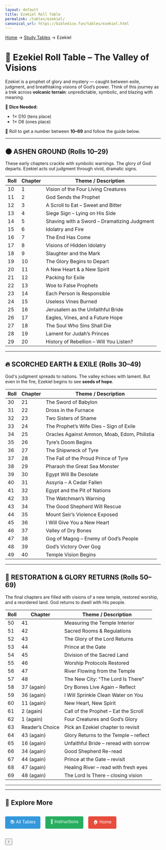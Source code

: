 ```yaml
---
layout: default
title: Ezekiel Roll Table
permalink: /tables/ezekiel/
canonical_url: https://bibledice.fun/tables/ezekiel.html
---
```


<nav class="breadcrumb">
    <a href="/">Home</a>
    <span class="breadcrumb-separator">→</span>
    <a href="/tables/">Study Tables</a>
    <span class="breadcrumb-separator">→</span>
    <span>Ezekiel</span>
</nav>

# 🌋 Ezekiel Roll Table – The Valley of Visions

Ezekiel is a prophet of glory and mystery — caught between exile, judgment, and breathtaking visions of God’s power. Think of this journey as a trek across **volcanic terrain**: unpredictable, symbolic, and blazing with meaning.

🎲 **Dice Needed:**
- 1× D10 (tens place)
- 1× D6 (ones place)

📏 Roll to get a number between **10–69** and follow the guide below.

---

## 🌑 ASHEN GROUND (Rolls 10–29)
These early chapters crackle with symbolic warnings. The glory of God departs. Ezekiel acts out judgment through vivid, dramatic signs.

| Roll | Chapter | Theme / Description                          |
|------|---------|----------------------------------------------|
| 10   | 1       | Vision of the Four Living Creatures          |
| 11   | 2       | God Sends the Prophet                        |
| 12   | 3       | A Scroll to Eat – Sweet and Bitter           |
| 13   | 4       | Siege Sign – Lying on His Side               |
| 14   | 5       | Shaving with a Sword – Dramatizing Judgment  |
| 15   | 6       | Idolatry and Fire                             |
| 16   | 7       | The End Has Come                             |
| 17   | 8       | Visions of Hidden Idolatry                   |
| 18   | 9       | Slaughter and the Mark                       |
| 19   | 10      | The Glory Begins to Depart                   |
| 20   | 11      | A New Heart & a New Spirit                   |
| 21   | 12      | Packing for Exile                            |
| 22   | 13      | Woe to False Prophets                        |
| 23   | 14      | Each Person Is Responsible                   |
| 24   | 15      | Useless Vines Burned                         |
| 25   | 16      | Jerusalem as the Unfaithful Bride            |
| 26   | 17      | Eagles, Vines, and a Future Hope             |
| 27   | 18      | The Soul Who Sins Shall Die                  |
| 28   | 19      | Lament for Judah’s Princes                   |
| 29   | 20      | History of Rebellion – Will You Listen?      |

---

## 🔥 SCORCHED EARTH & EXILE (Rolls 30–49)
God's judgment spreads to nations. The valley echoes with lament. But even in the fire, Ezekiel begins to see **seeds of hope**.

| Roll | Chapter | Theme / Description                          |
|------|---------|----------------------------------------------|
| 30   | 21      | The Sword of Babylon                         |
| 31   | 22      | Dross in the Furnace                         |
| 32   | 23      | Two Sisters of Shame                         |
| 33   | 24      | The Prophet’s Wife Dies – Sign of Exile      |
| 34   | 25      | Oracles Against Ammon, Moab, Edom, Philistia |
| 35   | 26      | Tyre’s Doom Begins                           |
| 36   | 27      | The Shipwreck of Tyre                        |
| 37   | 28      | The Fall of the Proud Prince of Tyre         |
| 38   | 29      | Pharaoh the Great Sea Monster                |
| 39   | 30      | Egypt Will Be Desolate                       |
| 40   | 31      | Assyria – A Cedar Fallen                     |
| 41   | 32      | Egypt and the Pit of Nations                 |
| 42   | 33      | The Watchman’s Warning                       |
| 43   | 34      | The Good Shepherd Will Rescue                |
| 44   | 35      | Mount Seir’s Violence Exposed                |
| 45   | 36      | I Will Give You a New Heart                  |
| 46   | 37      | Valley of Dry Bones                          |
| 47   | 38      | Gog of Magog – Enemy of God’s People         |
| 48   | 39      | God’s Victory Over Gog                       |
| 49   | 40      | Temple Vision Begins                         |

---

## 💎 RESTORATION & GLORY RETURNS (Rolls 50–69)
The final chapters are filled with visions of a new temple, restored worship, and a reordered land. God returns to dwell with His people.

| Roll | Chapter | Theme / Description                          |
|------|---------|----------------------------------------------|
| 50   | 41      | Measuring the Temple Interior                |
| 51   | 42      | Sacred Rooms & Regulations                   |
| 52   | 43      | The Glory of the Lord Returns                |
| 53   | 44      | Prince at the Gate                           |
| 54   | 45      | Division of the Sacred Land                  |
| 55   | 46      | Worship Protocols Restored                   |
| 56   | 47      | River Flowing from the Temple                |
| 57   | 48      | The New City: “The Lord Is There”           |
| 58   | 37 (again) | Dry Bones Live Again – Reflect               |
| 59   | 36 (again) | I Will Sprinkle Clean Water on You           |
| 60   | 11 (again) | New Heart, New Spirit                       |
| 61   | 2 (again)  | Call of the Prophet – Eat the Scroll         |
| 62   | 1 (again)  | Four Creatures and God’s Glory              |
| 63   | Reader’s Choice | Pick an Ezekiel chapter to revisit        |
| 64   | 43 (again) | Glory Returns to the Temple – reflect        |
| 65   | 16 (again) | Unfaithful Bride – reread with sorrow        |
| 66   | 34 (again) | Good Shepherd Re-read                        |
| 67   | 44 (again) | Prince at the Gate – revisit                 |
| 68   | 47 (again) | Healing River – read with fresh eyes         |
| 69   | 48 (again) | The Lord Is There – closing vision           |

---

---

## 🔄 Explore More

<div style="display: flex; gap: 1rem; flex-wrap: wrap; margin: 2rem 0;">
    <a href="/tables/" style="background: #3498db; color: white; padding: 0.5rem 1rem; border-radius: 4px; text-decoration: none;">📚 All Tables</a>
    <a href="/instructions/" style="background: #27ae60; color: white; padding: 0.5rem 1rem; border-radius: 4px; text-decoration: none;">📖 Instructions</a>
    <a href="/" style="background: #e74c3c; color: white; padding: 0.5rem 1rem; border-radius: 4px; text-decoration: none;">🏠 Home</a>
</div>

<button class="back-to-top" onclick="window.scrollTo(0,0)">↑</button>

